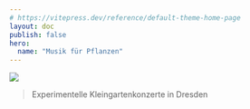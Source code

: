 ```yaml
---
# https://vitepress.dev/reference/default-theme-home-page
layout: doc
publish: false
hero:
  name: "Musik für Pflanzen"
---
```


![](/mfp.jpg)

> Experimentelle Kleingartenkonzerte in Dresden